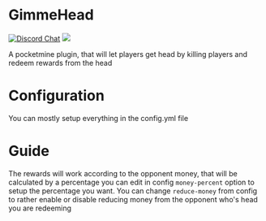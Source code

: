 # GimmeHead
[![Discord Chat](https://img.shields.io/discord/490677165289897995.svg)](https://discord.gg/M7FA5D3)
 [![](https://poggit.pmmp.io/shield.state/GimmeHead)](https://poggit.pmmp.io/p/GimmeHead)

A pocketmine plugin, that will let players get head by killing players and redeem rewards from the head
# Configuration
You can mostly setup everything in the config.yml file
# Guide
The rewards will work according to the opponent money, that will be calculated by a percentage you can edit in config `money-percent` option to setup the percentage you want.
You can change `reduce-money` from config to rather enable or disable reducing money from the opponent who's head you are redeeming


